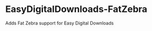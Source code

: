 EasyDigitalDownloads-FatZebra
=============================

Adds Fat Zebra support for Easy Digital Downloads
